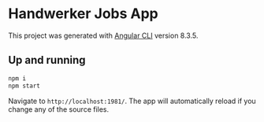 # Handwerker Jobs App

This project was generated with [Angular CLI](https://github.com/angular/angular-cli) version 8.3.5.

## Up and running

```bash
npm i
npm start
```

Navigate to `http://localhost:1981/`. The app will automatically reload if you change any of the source files.
